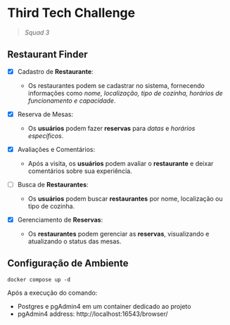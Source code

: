# Third Tech Challenge
> _Squad 3_

## Restaurant Finder

- [x] Cadastro de **Restaurante**:  
  - Os restaurantes podem se cadastrar no sistema, fornecendo informações como _nome, localização, tipo de cozinha, horários de funcionamento e capacidade_.

- [x] Reserva de Mesas:  
  - Os **usuários** podem fazer **reservas** para _datas_ e _horários específicos_.

- [x] Avaliações e Comentários:  
  - Após a visita, os **usuários** podem avaliar o **restaurante** e deixar comentários sobre sua experiência.

- [ ] Busca de **Restaurantes**:  
  - Os **usuários** podem buscar **restaurantes** por nome, localização ou tipo de cozinha.

- [x] Gerenciamento de **Reservas**:  
  - Os **restaurantes** podem gerenciar as **reservas**, visualizando e atualizando o status das mesas.

## Configuração de Ambiente
```docker
docker compose up -d
```

Após a execução do comando:
- Postgres e pgAdmin4 em um container dedicado ao projeto
- pgAdmin4 address: http://localhost:16543/browser/